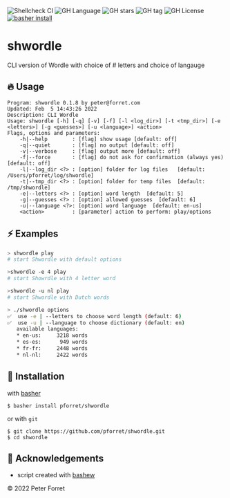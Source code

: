 ![Shellcheck CI](https://github.com/pforret/shwordle/workflows/Shellcheck%20CI/badge.svg)
![GH Language](https://img.shields.io/github/languages/top/pforret/shwordle)
![GH stars](https://img.shields.io/github/stars/pforret/shwordle)
![GH tag](https://img.shields.io/github/v/tag/pforret/shwordle)
![GH License](https://img.shields.io/github/license/pforret/shwordle)
[![basher install](https://img.shields.io/badge/basher-install-white?logo=gnu-bash&style=flat)](https://basher.gitparade.com/package/)

# shwordle

CLI version of Wordle with choice of # letters and choice of langauge

## 🔥 Usage

```
Program: shwordle 0.1.8 by peter@forret.com
Updated: Feb  5 14:43:26 2022
Description: CLI Wordle
Usage: shwordle [-h] [-q] [-v] [-f] [-l <log_dir>] [-t <tmp_dir>] [-e <letters>] [-g <guesses>] [-u <language>] <action>
Flags, options and parameters:
    -h|--help        : [flag] show usage [default: off]
    -q|--quiet       : [flag] no output [default: off]
    -v|--verbose     : [flag] output more [default: off]
    -f|--force       : [flag] do not ask for confirmation (always yes) [default: off]
    -l|--log_dir <?> : [option] folder for log files   [default: /Users/pforret/log/shwordle]
    -t|--tmp_dir <?> : [option] folder for temp files  [default: /tmp/shwordle]
    -e|--letters <?> : [option] word length  [default: 5]
    -g|--guesses <?> : [option] allowed guesses  [default: 6]
    -u|--language <?>: [option] word language  [default: en-us]
    <action>         : [parameter] action to perform: play/options
```

## ⚡️ Examples

```bash
> shwordle play
# start Shwordle with default options

>shwordle -e 4 play
# start Showrdle with 4 letter word

>shwordle -u nl play
# start Shwordle with Dutch words

> ./shwordle options
✅  use -e | --letters to choose word length (default: 6)
✅  use -u | --language to choose dictionary (default: en)
   available languages: 
   * en-us:     3218 words
   * es-es:      949 words
   * fr-fr:     2448 words
   * nl-nl:     2422 words

```

## 🚀 Installation

with [basher](https://github.com/basherpm/basher)

	$ basher install pforret/shwordle

or with `git`

	$ git clone https://github.com/pforret/shwordle.git
	$ cd shwordle

## 📝 Acknowledgements

* script created with [bashew](https://github.com/pforret/bashew)

&copy; 2022 Peter Forret
